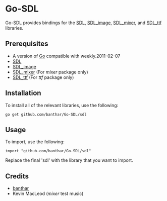 Go-SDL
======

Go-SDL provides bindings for the [SDL][sdl], [SDL_image][sdl-image], [SDL_mixer][sdl-mixer], and [SDL_ttf][sdl-ttf] libraries.

Prerequisites
-------------

 * A version of [Go][go] compatible with weekly.2011-02-07
 * [SDL][sdl]
 * [SDL_image][sdl-image]
 * [SDL_mixer][sdl-mixer] (For *mixer* package only)
 * [SDL_ttf][sdl-ttf] (For *ttf* package only)

Installation
------------

To install all of the relevant libraries, use the following:

    go get github.com/banthar/Go-SDL/sdl

Usage
-----

To import, use the following:

    import "github.com/banthar/Go-SDL/sdl"

Replace the final 'sdl' with the library that you want to import.

Credits
-------

 * [banthar](https://github.com/banthar)
 * Kevin MacLeod (*mixer* test music)

[go]: http://www.golang.org
[sdl]: http://www.libsdl.org
[sdl-image]: http://www.libsdl.org/projects/SDL_image/
[sdl-mixer]: http://www.libsdl.org/projects/SDL_mixer/
[sdl-ttf]: http://www.libsdl.org/projects/SDL_ttf/

<!--
    vim:ts=4 sw=4 et
-->
